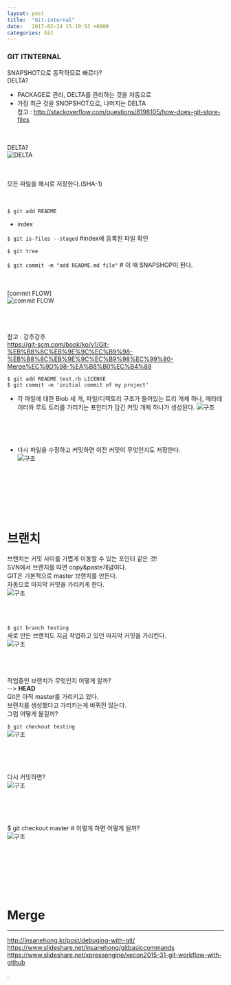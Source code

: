 ```yaml
---
layout: post
title:  "Git-internal"
date:   2017-02-24 15:10:53 +0900
categories: Git
---
```


### GIT ITNTERNAL

SNAPSHOT으로 동작하므로 빠르다?  
DELTA?  
* PACKAGE로 관리, DELTA를 관리하는 것을 자동으로  
* 가장 최근 것을 SNOPSHOT으로, 나머지는 DELTA  
참고 : http://stackoverflow.com/questions/8198105/how-does-git-store-files  
<br><br>

DELTA?  
![DELTA](https://i.stack.imgur.com/O98qj.png)  
<br><br>

모든 파일을 해시로 저장한다.(SHA-1)  
<br><br>

`$ git add README`  
* index  

`$ git is-files --staged` #index에 등록된 파일 확인  

`$ git tree`  

`$ git commit -m "add README.md file"` # 이 때 SNAPSHOP이 된다.  
<br><br>

[commit FLOW]  
![commit FLOW](http://codingdomain.com/git/partial-commits/git-staging-area.png)  
<br><br><br>

참고 : 강추강추  
https://git-scm.com/book/ko/v1/Git-%EB%B8%8C%EB%9E%9C%EC%B9%98-%EB%B8%8C%EB%9E%9C%EC%B9%98%EC%99%80-Merge%EC%9D%98-%EA%B8%B0%EC%B4%88  


`$ git add README test.rb LICENSE`  
`$ git commit -m 'initial commit of my project'`  

- 각 파일에 대한 Blob 세 개, 파일/디렉토리 구조가 들어있는 트리 개체 하나, 메타데이터와 루트 트리를 가리키는 포인터가 담긴 커밋 개체 하나가 생성된다.
![구조](http://postfiles1.naver.net/20130710_160/choigohot_1373441976273C1dt8_PNG/18333fig0301-tn.png?type=w2)  


<br><br><br>
- 다시 파일을 수정하고 커밋하면 이전 커밋이 무엇인지도 저장한다.   
![구조](http://cfile22.uf.tistory.com/image/011EF04E50F6B6B4226A8A)  

<br><br><br>
<br><br><br>


# 브랜치  
브랜치는 커밋 사이를 가볍게 이동할 수 있는 포인터 같은 것!  
SVN에서 브랜치를 따면 copy&paste개념이다.  
GIT은 기본적으로 master 브랜치를 만든다.  
자동으로 마지막 커밋을 가리키게 한다.  
![구조](http://postfiles14.naver.net/20130710_13/choigohot_1373442015488DTQhi_PNG/18333fig0303-tn.png?type=w2)

<br><br><br>
`$ git branch testing`  
새로 만든 브랜치도 지금 작업하고 있던 마지막 커밋을 가리킨다.  
![구조](http://postfiles10.naver.net/20130710_249/choigohot_1373442042258IJJK4_PNG/18333fig0304-tn.png?type=w2)


<br><br><br>
작업중인 브랜치가 무엇인지 어떻게 알까?  
--> **HEAD**  
Git은 아직 master를 가리키고 있다.  
브랜치를 생성했다고 가리키는게 바뀌진 않는다.  
그럼 어떻게 옮길까?  

`$ git checkout testing`  
![구조](http://postfiles13.naver.net/20130710_124/choigohot_1373442080939ukoT1_PNG/18333fig0306-tn.png?type=w2)


<br><br><br>

다시 커밋하면?  
![구조](http://postfiles2.naver.net/20130710_33/choigohot_1373442107996YvjqX_PNG/18333fig0307-tn.png?type=w2)  

<br><br><br>

$ git checkout master # 이렇게 하면 어떻게 될까?  
![구조](http://postfiles6.naver.net/20130710_133/choigohot_1373442181005E4HLs_PNG/18333fig0309-tn.png?type=w2)  




<br><br><br>
<br><br><br>

# Merge  












------
http://insanehong.kr/post/debuging-with-git/
https://www.slideshare.net/insanehong/gitbasiccommands
https://www.slideshare.net/xpressengine/xecon2015-31-git-workflow-with-github
























.
